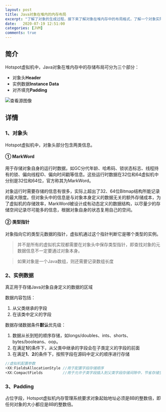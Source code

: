 ```yaml
---
layout: post
title: Java对象在堆内的内存布局
excerpt: "了解了对象的生成过程，接下来了解对象在堆内存中的布局格式，了解一个对象实际用多少空间"
date:   2020-07-19 12:51:00
categories: [JVM]
comments: true
---
```


## 简介

Hotspot虚拟机中，Java对象在堆内存中的存储布局可分为三个部分：

* 对象头**Header**
* 实例数据**Instance Data**
* 对齐填充**Padding**

![查看源图像](https://it.baiked.com/wp-content/uploads/2020/02/47ccb7646f5c05df4176a178577573ee08830744.png)

## 详情

### 1、对象头

Hotspot虚拟机中，对象头部分包含两类信息。

#### ① MarkWord

用于存储对象自身的运行时数据，如GC分代年龄、哈希码、锁状态标志、线程持有的锁、偏向线程ID、偏向时间戳等信息。这些运行时数据在32位和64虚拟机中分别是32位和64位，官方称其为MarkWord。

对象运行时需要存储的信息有很多，实际上超出了32、64位Bitmap结构所能记录的最大限度。但对象头中的信息是与对象本身定义的数据无关的额外存储成本，为了虚拟机的存储效率，MarkWord被设计成有动态定义的数据结构，以尽量少的存储空间记录尽可能多的信息，根据对象自身的状态复用自己的空间。

#### ② 类型指针

对象指向它的类型元数据的指针，虚拟机通过这个指针判断它是哪个类型的实例。

> 并不是所有的虚拟机实现都需要在对象头中保存类型指针，即查找对象的元数据信息不一定要通过对象本身。

> 如果对象是一个Java数组，则还需要记录数组长度

### 2、实例数据

真正用于存储Java对象自身定义的数据的区域

数据内容包括：

1. 从父类继承的字段
2. 在该类中定义的字段

数据存储数据条件**默认**优先级：

1. 数据从长到短的顺序存储，如longs/doubles、ints、shorts、bytes/booleans、oop。
2. 在满足**1**的条件下，从父类中继承的字段会在子类定义的字段的前面
3. 在满足**1**、**2**的条件下，按照字段在源码中定义的顺序进行存储 

```java
//虚拟机配置参数
+XX:FieldsAllocationStyle //用于配置字段存储顺序
+XX:CompactFields		  //用于允许子类字段插入到父类字段存储间隙中，节省存储空间
```

### 3、Padding

占位字段，Hotspot虚拟机内存管理系统要求对象起始地址必须是8B的整数倍，即任何对象的大小都应是8B的整数倍。

